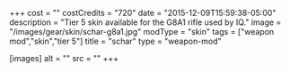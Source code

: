 +++
cost = ""
costCredits = "720"
date = "2015-12-09T15:59:38-05:00"
description = "Tier 5 skin available for the G8A1 rifle used by IQ."
image = "/images/gear/skin/schar-g8a1.jpg"
modType = "skin"
tags = ["weapon mod","skin","tier 5"]
title = "schar"
type = "weapon-mod"

[images]
  alt = ""
  src = ""
+++
